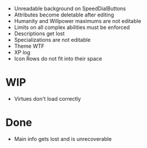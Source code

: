 * Unreadable background on SpeedDialButtons
* Attributes become deletable after editing
* Humanity and Willpower maximums are not editable
* Limits on all complex abilities must be enforced
* Descriptions get lost 
* Specializations are not editable
* Theme WTF
* XP log
* Icon Rows do not fit into their space

# WIP

* Virtues don't load correctly

# Done

* Main info gets lost and is unrecoverable
